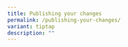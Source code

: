 ```yaml
---
title: Publishing your changes
permalink: /publishing-your-changes/
variant: tiptap
description: ""
---
```

